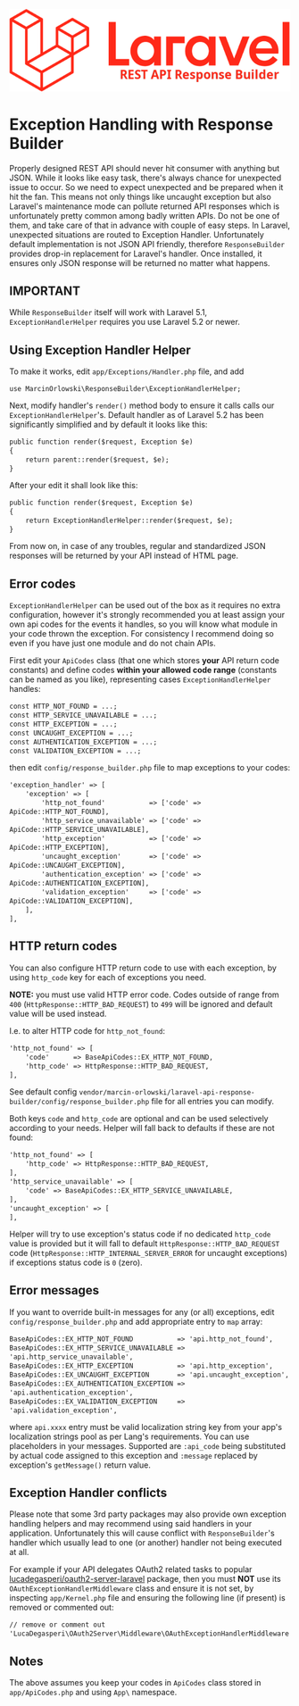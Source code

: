 ![REST API Response Builder for Laravel](img/laravel-logolockup-rgb-red.png)

# Exception Handling with Response Builder #

 Properly designed REST API should never hit consumer with anything but JSON. While it looks like easy task, 
 there's always chance for unexpected issue to occur. So we need to expect unexpected and be prepared when it
 hit the fan. This means not only things like uncaught exception but also Laravel's maintenance mode can pollute
 returned API responses which is unfortunately pretty common among badly written APIs. Do not be one of them, 
 and take care of that in advance with couple of easy steps. In Laravel, unexpected situations are routed to 
 Exception Handler. Unfortunately default implementation is not JSON API friendly, therefore `ResponseBuilder` 
 provides drop-in replacement for Laravel's handler. Once installed, it ensures only JSON response will be 
 returned no matter what happens.

## IMPORTANT ##

 While `ResponseBuilder` itself will work with Laravel 5.1, `ExceptionHandlerHelper` requires you use
 Laravel 5.2 or newer. 

## Using Exception Handler Helper ##

 To make it works, edit `app/Exceptions/Handler.php` file, and add

    use MarcinOrlowski\ResponseBuilder\ExceptionHandlerHelper;

 Next, modify handler's `render()` method body to ensure it calls calls our `ExceptionHandlerHelper`'s.
 Default handler as of Laravel 5.2 has been significantly simplified and by default it looks like this:

    public function render($request, Exception $e)
    {
        return parent::render($request, $e);
    }

 After your edit it shall look like this:

    public function render($request, Exception $e)
    {
        return ExceptionHandlerHelper::render($request, $e);
    }

 From now on, in case of any troubles, regular and standardized JSON responses will be
 returned by your API instead of HTML page.


## Error codes ##

 `ExceptionHandlerHelper` can be used out of the box as it requires no extra configuration,
 however it's strongly recommended you at least assign your own api codes for the events it handles,
 so you will know what module in your code thrown the exception. For consistency I recommend
 doing so even if you have just one module and do not chain APIs.

 First edit your `ApiCodes` class (that one which stores **your** API return code constants) and define
 codes **within your allowed code range** (constants can be named as you like), representing
 cases `ExceptionHandlerHelper` handles:

    const HTTP_NOT_FOUND = ...;
    const HTTP_SERVICE_UNAVAILABLE = ...;
    const HTTP_EXCEPTION = ...;
    const UNCAUGHT_EXCEPTION = ...;
    const AUTHENTICATION_EXCEPTION = ...;
    const VALIDATION_EXCEPTION = ...;

 then edit `config/response_builder.php` file to map exceptions to your codes:

	'exception_handler' => [
		'exception' => [
			'http_not_found'           => ['code' => ApiCode::HTTP_NOT_FOUND],
			'http_service_unavailable' => ['code' => ApiCode::HTTP_SERVICE_UNAVAILABLE],
			'http_exception'           => ['code' => ApiCode::HTTP_EXCEPTION],
			'uncaught_exception'       => ['code' => ApiCode::UNCAUGHT_EXCEPTION],
			'authentication_exception' => ['code' => ApiCode::AUTHENTICATION_EXCEPTION],
			'validation_exception'     => ['code' => ApiCode::VALIDATION_EXCEPTION],
		],
    ],

## HTTP return codes ##

 You can also configure HTTP return code to use with each exception, by using `http_code` key
 for each of exceptions you need.

 **NOTE:** you must use valid HTTP error code. Codes outside of range from `400` (`HttpResponse::HTTP_BAD_REQUEST`)
 to `499` will be ignored and default value will be used instead.

 I.e. to alter HTTP code for `http_not_found`:
 
    'http_not_found' => [
        'code'      => BaseApiCodes::EX_HTTP_NOT_FOUND,
        'http_code' => HttpResponse::HTTP_BAD_REQUEST,
    ],

 See default config `vendor/marcin-orlowski/laravel-api-response-builder/config/response_builder.php`
 file for all entries you can modify.

 Both keys `code` and `http_code` are optional and can be used selectively according to your needs.
 Helper will fall back to defaults if these are not found:

    'http_not_found' => [
        'http_code' => HttpResponse::HTTP_BAD_REQUEST,
    ],
    'http_service_unavailable' => [
        'code' => BaseApiCodes::EX_HTTP_SERVICE_UNAVAILABLE,
    ],
    'uncaught_exception' => [
    ],

 Helper will try to use exception's status code if no dedicated `http_code` value is provided but it will fall
 to default `HttpResponse::HTTP_BAD_REQUEST` code (`HttpResponse::HTTP_INTERNAL_SERVER_ERROR` for uncaught
 exceptions) if exceptions status code is `0` (zero).

## Error messages ##

 If you want to override built-in messages for any (or all) exceptions, edit `config/response_builder.php`
 and add appropriate entry to `map` array:

    BaseApiCodes::EX_HTTP_NOT_FOUND           => 'api.http_not_found',
    BaseApiCodes::EX_HTTP_SERVICE_UNAVAILABLE => 'api.http_service_unavailable',
    BaseApiCodes::EX_HTTP_EXCEPTION           => 'api.http_exception',
    BaseApiCodes::EX_UNCAUGHT_EXCEPTION       => 'api.uncaught_exception',
    BaseApiCodes::EX_AUTHENTICATION_EXCEPTION => 'api.authentication_exception',
    BaseApiCodes::EX_VALIDATION_EXCEPTION     => 'api.validation_exception',


 where `api.xxxx` entry must be valid localization string key from your app's localization strings
 pool as per Lang's requirements. You can use placeholders in your messages. Supported are 
 `:api_code` being substituted by actual code assigned to this exception and `:message`
 replaced by exception's `getMessage()` return value.

## Exception Handler conflicts ##

 Please note that some 3rd party packages may also provide own exception handling helpers and may 
 recommend using said handlers in your application. Unfortunately this will cause conflict with
 `ResponseBuilder`'s handler which usually lead to one (or another) handler not being executed
 at all.

 For example if your API delegates OAuth2 related tasks to popular [lucadegasperi/oauth2-server-laravel](https://packagist.org/packages/lucadegasperi/oauth2-server-laravel)
 package, then you must **NOT** use its `OAuthExceptionHandlerMiddleware` class and ensure it is not set,
 by inspecting `app/Kernel.php` file and ensuring the following line (if present) is removed or commented out:

    // remove or comment out
    'LucaDegasperi\OAuth2Server\Middleware\OAuthExceptionHandlerMiddleware',

## Notes ##

 The above assumes you keep your codes in `ApiCodes` class stored in `app/ApiCodes.php` and using `App\` namespace.
